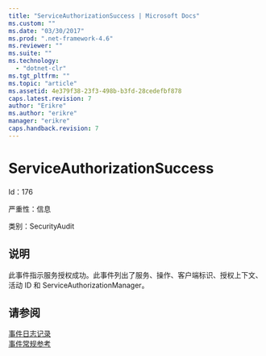 ```yaml
---
title: "ServiceAuthorizationSuccess | Microsoft Docs"
ms.custom: ""
ms.date: "03/30/2017"
ms.prod: ".net-framework-4.6"
ms.reviewer: ""
ms.suite: ""
ms.technology: 
  - "dotnet-clr"
ms.tgt_pltfrm: ""
ms.topic: "article"
ms.assetid: 4e379f38-23f3-498b-b3fd-28cedefbf878
caps.latest.revision: 7
author: "Erikre"
ms.author: "erikre"
manager: "erikre"
caps.handback.revision: 7
---
```

# ServiceAuthorizationSuccess
Id：176  
  
 严重性：信息  
  
 类别：SecurityAudit  
  
## 说明  
 此事件指示服务授权成功。此事件列出了服务、操作、客户端标识、授权上下文、活动 ID 和 ServiceAuthorizationManager。  
  
## 请参阅  
 [事件日志记录](../../../../../docs/framework/wcf/diagnostics/event-logging/index.md)   
 [事件常规参考](../../../../../docs/framework/wcf/diagnostics/event-logging/events-general-reference.md)